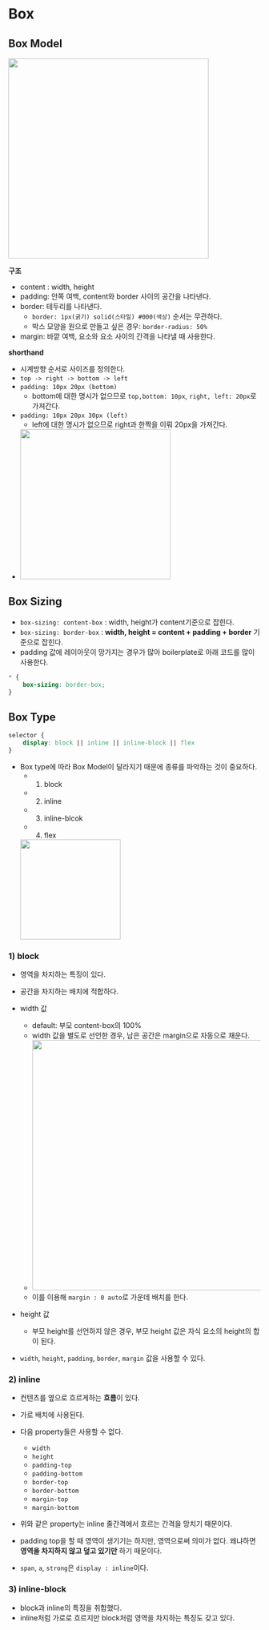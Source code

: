 # Box

## Box Model

<img src="https://user-images.githubusercontent.com/76730867/144774009-8488e16c-61a8-4416-bce8-a1271ae0fb3c.png" width="400px">

**구조**
-   content : width, height
-   padding: 안쪽 여백, content와 border 사이의 공간을 나타낸다.
-   border: 테두리를 나타낸다.
    -   `border: 1px(굵기) solid(스타일) #000(색상)` 순서는 무관하다.
    -   박스 모양을 원으로 만들고 싶은 경우: `border-radius: 50%`
-   margin: 바깥 여백, 요소와 요소 사이의 간격을 나타낼 때 사용한다.

**shorthand**

-   시계방향 순서로 사이즈를 정의한다. 
-   `top -> right -> bottom -> left`
-   `padding: 10px 20px (bottom)`
    - bottom에 대한 명시가 없으므로 `top,bottom: 10px`, `right, left: 20px`로 가져간다.
-   `padding: 10px 20px 30px (left)`
    - left에 대한 명시가 없으므로 right과 한짝을 이뤄 20px을 가져간다.
- <img src="https://user-images.githubusercontent.com/76730867/144776321-57b25f5a-6b25-4a83-a927-2a7168da03e7.png" width="300px">

## Box Sizing

-   `box-sizing: content-box` : width, height가 content기준으로 잡힌다.
-   `box-sizing: border-box` : **width, height = content + padding + border** 기준으로 잡힌다.
-   padding 값에 레이아웃이 망가지는 경우가 많아 boilerplate로 아래 코드를 많이 사용한다.

```css
* {
    box-sizing: border-box;
}
```


## Box Type

```css
selector {
    display: block || inline || inline-block || flex
}
```

-   Box type에 따라 Box Model이 달라지기 때문에 종류를 파악하는 것이 중요하다.
    -   1. block
    -   2. inline
    -   3. inline-blcok
    -   4. flex
    <img src='https://user-images.githubusercontent.com/76730867/144802489-32272aba-66b9-4422-b0eb-591de90d2c0f.png' width='200px'>

### 1) block

-   영역을 차지하는 특징이 있다.
-   공간을 차지하는 배치에 적합하다.
-   width 값
    - default: 부모 content-box의 100%
    - width 값을 별도로 선언한 경우, 남은 공간은 margin으로 자동으로 채운다. 
    - <img src="https://user-images.githubusercontent.com/76730867/144780045-25559ae8-6f8e-41bb-8e71-765239830900.PNG" width="500px">
    - 이를 이용해 `margin : 0 auto`로 가운데 배치를 한다.
    

-   height 값
    -   부모 height를 선언하지 않은 경우, 부모 height 값은 자식 요소의 height의 합이 된다.

-   `width`, `height`, `padding`, `border`, `margin` 값을 사용할 수 있다.

### 2) inline

-   컨텐츠를 옆으로 흐르게하는 **흐름**이 있다.
-   가로 배치에 사용된다.
-   다음 property들은 사용할 수 없다.

    -   `width`
    -   `height`
    -   `padding-top`
    -   `padding-bottom`
    -   `border-top`
    -   `border-bottom`
    -   `margin-top`
    -   `margin-bottom`

-   위와 같은 property는 inline 줄간격에서 흐르는 간격을 망치기 때문이다.
-   padding top을 할 때 영역이 생기기는 하지만, 영역으로써 의미가 없다. 왜냐하면 **영역을 차지하지 않고 덮고 있기만** 하기 때문이다.
-   `span`, `a`, `strong`은 `display : inline`이다.

### 3) inline-block

-   block과 inline의 특징을 취합했다.
-   inline처럼 가로로 흐르지만 block처럼 영역을 차지하는 특징도 갖고 있다.
